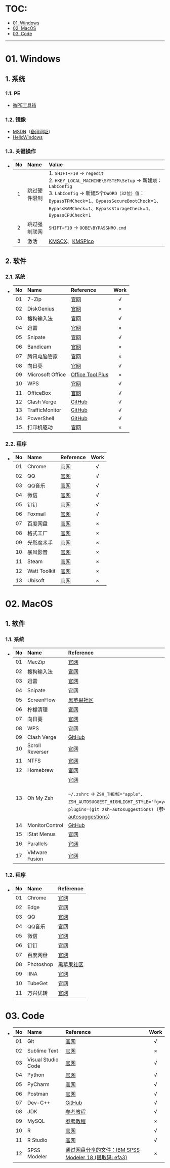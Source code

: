 # TOC:

- [01. Windows](#01-windows)
- [02. MacOS](#02-macos)
- [03. Code](#03-code)

- - -

# 01. Windows

## 1. 系统

### 1.1. PE

- [微PE工具箱](https://www.wepe.com.cn/download.html)

### 1.2. 镜像

- [MSDN](https://next.itellyou.cn/Original/Index)（[备用网址](https://msdn.itellyou.cn/)）
- [HelloWindows](https://hellowindows.cn/)

### 1.3. 关键操作

- |No|Name|Value|
  |:-:|:-|:-|
  |1|跳过硬件限制|1. `SHIFT+F10` -> `regedit`<br />2. `HKEY_LOCAL_MACHINE\SYSTEM\Setup` -> 新建`项`：`LabConfig`<br />3. `LabConfig` -> 新建5个`DWORD（32位）值`：`BypassTPMCheck`=`1`、`BypassSecureBootCheck`=`1`、`BypassRAMCheck`=`1`、`BypassStorageCheck`=`1`、`BypassCPUCheck`=`1`|
  |2|跳过强制联网|`SHIFT+F10` -> `OOBE\BYPASSNRO.cmd`|
  |3|激活|[KMSCX](https://kms.cx/)、[KMSPico](https://kms-full.com/)|

## 2. 软件

### 2.1. 系统

- |No|Name|Reference|Work|
  |:-:|:-|:-|:-:|
  |01|7-Zip|[官网](https://www.7-zip.org/)|√|
  |02|DiskGenius|[官网](https://www.diskgenius.cn/download.php)|×|
  |03|搜狗输入法|[官网](https://shurufa.sogou.com/windows)|√|
  |04|迅雷|[官网](https://www.xunlei.com/)|×|
  |05|Snipate|[官网](https://www.snipaste.com/)|√|
  |06|Bandicam|[官网](https://www.bandicam.cn/downloads/)|×|
  |07|腾讯电脑管家|[官网](https://guanjia.qq.com/page/product_download.html)|×|
  |08|向日葵|[官网](https://sunlogin.oray.com/en/download?categ=personal)|√|
  |09|Microsoft Office|[Office Tool Plus](https://www.coolhub.top/archives/11)|×|
  |10|WPS|[官网](https://platform.wps.cn/)|√|
  |11|OfficeBox|[官网](https://www.wofficebox.com/)|√|
  |12|Clash Verge|[GitHub](https://github.com/clash-verge-rev/clash-verge-rev/tree/v2.3.2)|√|
  |13|TrafficMonitor|[GitHub](https://github.com/zhongyang219/TrafficMonitor)|√|
  |14|PowerShell|[GitHub](https://github.com/powershell/powershell)|√|
  |15|打印机驱动|[官网](https://support.hp.com/in-en/drivers/printers)|×|

### 2.2. 程序

- |No|Name|Reference|Work|
  |:-:|:-|:-|:-:|
  |01|Chrome|[官网](https://www.google.cn/chrome/)|√|
  |02|QQ|[官网](https://im.qq.com/download)|√|
  |03|QQ音乐|[官网](https://y.qq.com/download)|√|
  |04|微信|[官网](https://pc.weixin.qq.com/)|√|
  |05|钉钉|[官网](https://page.dingtalk.com/wow/z/dingtalk/simple/ddhomedownload#/)|√|
  |06|Foxmail|[官网](https://www.foxmail.com/)|√|
  |07|百度网盘|[官网](https://pan.baidu.com/download#pan)|×|
  |08|格式工厂|[官网](http://www.pcgeshi.com/download.html)|×|
  |09|光影魔术手|[官网](http://www.neoimaging.cn/)|×|
  |10|暴风影音|[官网](http://www.baofeng.com/download)|×|
  |11|Steam|[官网](https://store.steampowered.com/about/)|×|
  |12|Watt Toolkit|[官网](https://steampp.net/)|×|
  |13|Ubisoft|[官网](https://ubisoftconnect.com/zh-CN/)|×|

# 02. MacOS

## 1. 软件

### 1.1. 系统

- |No|Name|Reference|
  |:-:|:-|:-|
  |01|MacZip|[官网](https://ezip.awehunt.com/)|
  |02|搜狗输入法|[官网](https://pinyin.sogou.com/)|
  |03|迅雷|[官网](https://www.xunlei.com/)|
  |04|Snipate|[官网](https://www.snipaste.com/)|
  |05|ScreenFlow|[黑苹果社区](https://osx.cx/?s=screenflow)|
  |06|柠檬清理|[官网](https://lemon.qq.com/)|
  |07|向日葵|[官网](https://sunlogin.oray.com/download?categ=personal)|
  |08|WPS|[官网](https://platform.wps.cn/)|
  |09|Clash Verge|[GitHub](https://github.com/clash-verge-rev/clash-verge-rev/tree/v2.3.2)|
  |10|Scroll Reverser|[官网](https://pilotmoon.com/scrollreverser/)|
  |11|NTFS|[官网](https://uc.paragon-software.com/cabinet/#/)|
  |12|Homebrew|[官网](https://brew.sh/zh-cn/)|
  |13|Oh My Zsh|[官网](https://ohmyz.sh/#install)<br /><br />`~/.zshrc` -> `ZSH_THEME="apple"`、`ZSH_AUTOSUGGEST_HIGHLIGHT_STYLE='fg=yellow'`、`plugins=(git zsh-autosuggestions)`（参考[zsh-autosuggestions](https://github.com/zsh-users/zsh-autosuggestions)）|
  |14|MonitorControl|[GitHub](https://github.com/MonitorControl/MonitorControl/releases)|
  |15|iStat Menus|[官网](https://bjango.com/mac/istatmenus/)|
  |16|Parallels|[官网](https://kb.parallels.com/5802)|
  |17|VMware Fusion|[官网](https://customerconnect.vmware.com/group/vmware/evalcenter?p=fusion-player-personal)|

### 1.2. 程序

- |No|Name|Reference|
  |:-:|:-|:-|
  |01|Chrome|[官网](https://www.google.cn/chrome/)|
  |02|Edge|[官网](https://www.microsoft.com/zh-cn/edge)|
  |03|QQ|[官网](https://im.qq.com/macqq/)|
  |04|QQ音乐|[官网](https://y.qq.com/download/mac.html)|
  |05|微信|[官网](https://mac.weixin.qq.com/)|
  |06|钉钉|[官网](https://page.dingtalk.com/wow/z/dingtalk/simple/ddhomedownload#/)|
  |07|百度网盘|[官网](https://pan.baidu.com/download#pan)|
  |08|Photoshop|[黑苹果社区](https://osx.cx/?s=photoshop)|
  |09|IINA|[官网](https://iina.io/)|
  |10|TubeGet|[官网](https://www.tubegetpro.com/zh/)|
  |11|万兴优转|[官网](https://uniconverter.wondershare.cn/)|

# 03. Code
  
- |No|Name|Reference|Work|
  |:-:|:-|:-|:-:|
  |01|Git|[官网](https://git-scm.com/downloads)|√|
  |02|Sublime Text|[官网](http://www.sublimetext.com/)|×|
  |03|Visual Studio Code|[官网](https://code.visualstudio.com/)|√|
  |04|Python|[官网](https://www.python.org/)|√|
  |05|PyCharm|[官网](https://www.jetbrains.com/pycharm/download/)|√|
  |06|Postman|[官网](https://www.postman.com/downloads/)|√|
  |07|Dev-C++|[GitHub](https://github.com/Embarcadero/Dev-Cpp/releases)|√|
  |08|JDK|[参考教程](https://www.runoob.com/java/java-environment-setup.html)|√|
  |09|MySQL|[参考教程](https://www.cnblogs.com/winton-nfs/p/11524007.html)|×|
  |10|R|[官网](https://cran.r-project.org/)|√|
  |11|R Studio|[官网](https://www.rstudio.com/products/rstudio/download/)|√|
  |12|SPSS Modeler|[通过网盘分享的文件：IBM SPSS Modeler 18 (提取码: efa3)](https://pan.baidu.com/s/1D8wlbnKo9n2Al86g7rlrDQ)|×|

